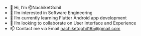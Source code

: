 - 👋 Hi, I’m @NachiketGohil
- 👀 I’m interested in Software Engineering
- 🌱 I’m currently learning Flutter Android app development
- 💞️ I’m looking to collaborate on User Interface and Experience
- 📫 Contact me via Email nachiketgohil185@gmail.com

<!---
NachiketGohil/NachiketGohil is a ✨ special ✨ repository because its `README.md` (this file) appears on your GitHub profile.
You can click the Preview link to take a look at your changes.
--->
